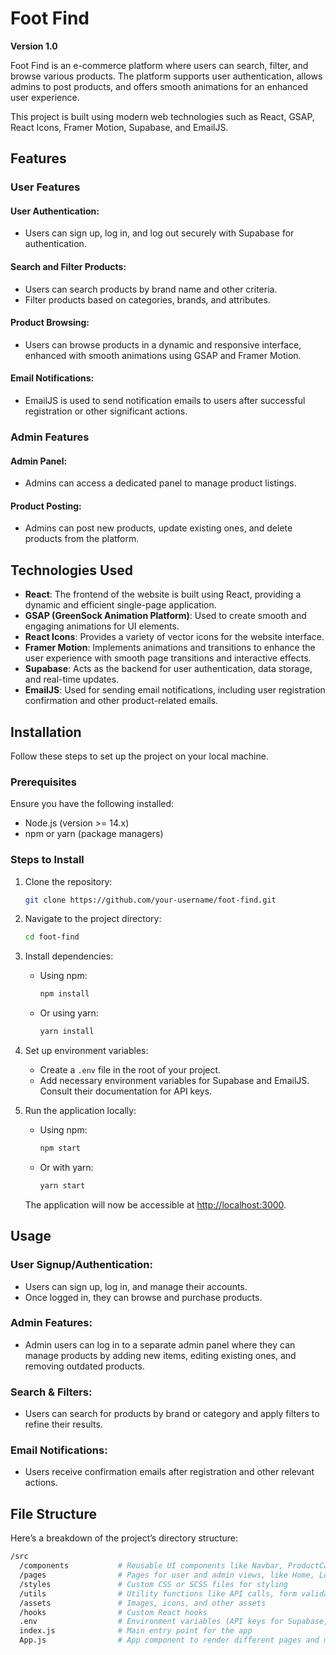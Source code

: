 # Foot Find

**Version 1.0**

Foot Find is an e-commerce platform where users can search, filter, and browse various products. The platform supports user authentication, allows admins to post products, and offers smooth animations for an enhanced user experience.

This project is built using modern web technologies such as React, GSAP, React Icons, Framer Motion, Supabase, and EmailJS.

## Features

### User Features

#### User Authentication:
- Users can sign up, log in, and log out securely with Supabase for authentication.

#### Search and Filter Products:
- Users can search products by brand name and other criteria.
- Filter products based on categories, brands, and attributes.

#### Product Browsing:
- Users can browse products in a dynamic and responsive interface, enhanced with smooth animations using GSAP and Framer Motion.

#### Email Notifications:
- EmailJS is used to send notification emails to users after successful registration or other significant actions.

### Admin Features

#### Admin Panel:
- Admins can access a dedicated panel to manage product listings.

#### Product Posting:
- Admins can post new products, update existing ones, and delete products from the platform.

## Technologies Used

- **React**: The frontend of the website is built using React, providing a dynamic and efficient single-page application.
- **GSAP (GreenSock Animation Platform)**: Used to create smooth and engaging animations for UI elements.
- **React Icons**: Provides a variety of vector icons for the website interface.
- **Framer Motion**: Implements animations and transitions to enhance the user experience with smooth page transitions and interactive effects.
- **Supabase**: Acts as the backend for user authentication, data storage, and real-time updates.
- **EmailJS**: Used for sending email notifications, including user registration confirmation and other product-related emails.

## Installation

Follow these steps to set up the project on your local machine.

### Prerequisites
Ensure you have the following installed:
- Node.js (version >= 14.x)
- npm or yarn (package managers)

### Steps to Install

1. Clone the repository:

    ```bash
    git clone https://github.com/your-username/foot-find.git
    ```

2. Navigate to the project directory:

    ```bash
    cd foot-find
    ```

3. Install dependencies:
   - Using npm:

     ```bash
     npm install
     ```

   - Or using yarn:

     ```bash
     yarn install
     ```

4. Set up environment variables:
   - Create a `.env` file in the root of your project.
   - Add necessary environment variables for Supabase and EmailJS. Consult their documentation for API keys.

5. Run the application locally:
   - Using npm:

     ```bash
     npm start
     ```

   - Or with yarn:

     ```bash
     yarn start
     ```

   The application will now be accessible at [http://localhost:3000](http://localhost:3000).

## Usage

### User Signup/Authentication:
- Users can sign up, log in, and manage their accounts.
- Once logged in, they can browse and purchase products.

### Admin Features:
- Admin users can log in to a separate admin panel where they can manage products by adding new items, editing existing ones, and removing outdated products.

### Search & Filters:
- Users can search for products by brand or category and apply filters to refine their results.

### Email Notifications:
- Users receive confirmation emails after registration and other relevant actions.

## File Structure

Here’s a breakdown of the project’s directory structure:

```bash
/src
  /components           # Reusable UI components like Navbar, ProductCard, etc.
  /pages                # Pages for user and admin views, like Home, Login, Admin Dashboard
  /styles               # Custom CSS or SCSS files for styling
  /utils                # Utility functions like API calls, form validation, etc.
  /assets               # Images, icons, and other assets
  /hooks                # Custom React hooks
  .env                  # Environment variables (API keys for Supabase, EmailJS)
  index.js              # Main entry point for the app
  App.js                # App component to render different pages and manage routes
